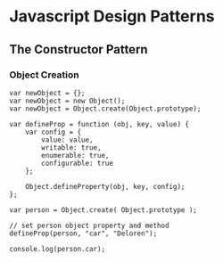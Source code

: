 # Javascript Design Patterns

## The Constructor Pattern
### Object Creation
```
var newObject = {};
var newObject = new Object();
var newObject = Object.create(Object.prototype);
```
```
var defineProp = function (obj, key, value) {
	var config = {
		value: value,
		writable: true,
		enumerable: true,
		configurable: true
	};
	
	Object.defineProperty(obj, key, config);
};

var person = Object.create( Object.prototype );

// set person object property and method
defineProp(person, "car", "Deloren");

console.log(person.car);
```